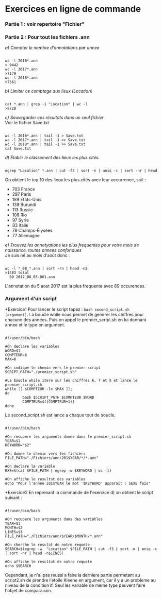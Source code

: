 # Exercices en ligne de commande

### Partie 1 : voir repertoire "Fichier"

### Partie 2 : Pour tout les fichiers .ann   
*a) Compter le nombre d’annotations par annee*  
<pre><code>
wc -l 2016*.ann
> 9442
wc -l 2017*.ann
>7179
wc -l 2018*.ann
>7561
</code></pre>
  
*b) Limiter ce comptage aux lieux (Location)*  
<pre><code>
cat *.ann | grep -i "Location" | wc -l 
>8720
</pre></code>
  
*c) Sauvegarder ces résultats dans un seul fichier*  
Voir le fichier Save.txt
<pre><code>
wc -l 2016*.ann | tail -1 > Save.txt
wc -l 2017*.ann | tail -1 >> Save.txt
wc -l 2018*.ann | tail -1 >> Save.txt
cat Save.txt
</pre></code>
  
*d) Établir le classement des lieux les plus cités.*  
<pre><code>
egrep "Location" *.ann | cut -f3 | sort -n | uniq -c | sort -nr | head
</pre></code>
On obtient le top 10 des lieux les plus cités avec leur occurrence, soit :
- 703 France
- 297 Paris
- 189 États-Unis
- 139 Burundi
- 113 Russie
- 106 Rio
- 97 Syrie
- 83 Italie
- 78 Champs-Élysées
- 77 Allemagne
  
*e) Trouvez les annotyations les plus frequentes pour votre mois de naissance, toutes annees confondues*  
Je suis né au mois d'août donc :
<pre><code>
wc -l *_08_*.ann | sort -rn | head -n2
>1483 total
  89 2017_08_05-001.ann
</pre></code>
L'annotation du 5 aout 2017 est la plus frequente avec 89 occurences.

### Argument d'un script
*Exercice1 
Pour lancer le script tapez : <code>bash second_script.sh [argument]</code>. La 
boucle while nous permet de generer les chiffres pour chacune des annees. Puis on appel le
premier_script.sh en lui donnant annee et le type en argument.
<pre><code>
#!/user/bin/bash

#On declare les variables
WORD=$1   
COMPTEUR=6
MAX=8

#On indique le chemin vers le premier script
SCRIPT_PATH="./premier_script.sh"

#La boucle while itere sur les chiffres 6, 7 et 8 et lance le premier_script.sh
while [[ $COMPTEUR -le $MAX ]];
do
        bash $SCRIPT_PATH $COMPTEUR $WORD
        COMPTEUR=$((COMPTEUR+1))
done
</pre></code>

Le second_script.sh est lance a chaque tout de boucle.
<pre><code>
#!/user/bin/bash

#On recupere les arguments donne dans le premier_script.sh
YEAR=$1
KEYWORD="$2"

#On donne le chemin vers les fichiers
FILE_PATH="./Fichiers/ann/201$YEAR/*/*.ann"

#On declare la variable
EXE=$(cat $FILE_PATH | egrep -w $KEYWORD | wc -l)

#On affiche le resultat des variables
echo "Pour l'annee 201$YEAR le mot '$KEYWORD' apparait : $EXE fois"
</pre></code>

*Exercice2
En reprenant la commande de l'exercice d) on obtient le script suivant :
<pre><code>
#!/user/bin/bash

#On recupere les arguments dans des variables
YEAR=$1
MONTH=$2
LINES=$3
FILE_PATH="./Fichiers/ann/$YEAR/$MONTH/*.ann"

#On cherche le resulat de notre requete
SEARCH=$(egrep -w  "Location" $FILE_PATH | cut -f3 | sort -n | uniq -c | sort -nr | head -n$LINES)

#On affiche le resultat de notre requete
echo $SEARCH
</pre></code> 
Cependant, je n'ai pas reussi a faire la derniere partie permetant au script2.sh de prendre 
l'etoile Kleene en argument, car il y a un probleme au niveau de la condition if. Seul les
variable de meme type peuvent faire l'objet de comparaison.
